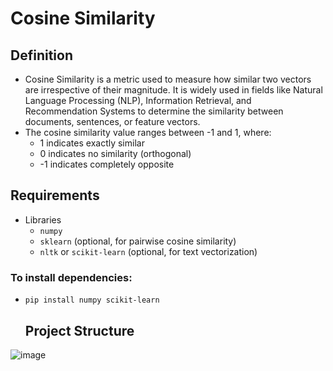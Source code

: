 # Cosine Similarity
## Definition
- Cosine Similarity is a metric used to measure how similar two vectors are irrespective of their magnitude. It is widely used in fields like Natural Language Processing (NLP), Information Retrieval, and Recommendation Systems to determine the similarity between documents, sentences, or feature vectors.
- The cosine similarity value ranges between -1 and 1, where:
  - 1 indicates exactly similar
  - 0 indicates no similarity (orthogonal)
  - -1 indicates completely opposite

## Requirements
- Libraries
  - `numpy`
  - `sklearn` (optional, for pairwise cosine similarity)
  - `nltk` or `scikit-learn` (optional, for text vectorization)
### To install dependencies:
- ````
  pip install numpy scikit-learn
  ````
  ## Project Structure
![image](https://github.com/user-attachments/assets/8ae52830-5b91-4e3a-b331-78afef51fc99)

